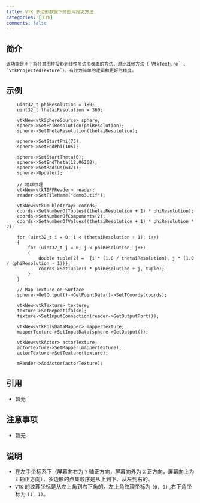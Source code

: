 ```yaml
---
title: VTK 多边形数据下的图片投影方法
categories: [工作]
comments: false 
---
```


## 简介

	该功能是用于将任意图片投影到线性多边形表面的方法，对比其他方法（`VtkTexture` 、`VtkProjectedTexture`），有较为简单的逻辑和更好的精度。

## 示例
```
    uint32_t phiResolution = 180;
    uint32_t thetaiResolution = 360;

    vtkNew<vtkSphereSource> sphere;
    sphere->SetPhiResolution(phiResolution);
    sphere->SetThetaResolution(thetaiResolution);

    sphere->SetStartPhi(75);
    sphere->SetEndPhi(105);

    sphere->SetStartTheta(0);
    sphere->SetEndTheta(12.06268);
    sphere->SetRadius(6371);
    sphere->Update();

    // 地球纹理
    vtkNew<vtkTIFFReader> reader;
    reader->SetFileName("demo3.tif");

    vtkNew<vtkDoubleArray> coords;
    coords->SetNumberOfTuples((thetaiResolution + 1) * phiResolution);
    coords->SetNumberOfComponents(2);
    coords->SetNumberOfValues((thetaiResolution + 1) * phiResolution * 2);

    for (uint32_t i = 0; i < (thetaiResolution + 1); i++)
    {
        for (uint32_t j = 0; j < phiResolution; j++)
        {
            double tuple[2] =  {i * (1.0 / thetaiResolution), j * (1.0 / (phiResolution - 1))};
            coords->SetTuple(i * phiResolution + j, tuple);
        }
    }

    // Map Texture on Surface
    sphere->GetOutput()->GetPointData()->SetTCoords(coords);

    vtkNew<vtkTexture> texture;
    texture->SetRepeat(false);
    texture->SetInputConnection(reader->GetOutputPort());

    vtkNew<vtkPolyDataMapper> mapperTexture;
    mapperTexture->SetInputData(sphere->GetOutput());

    vtkNew<vtkActor> actorTexture;
    actorTexture->SetMapper(mapperTexture);
    actorTexture->SetTexture(texture);

    mRender->AddActor(actorTexture);
```

## 引用

* 暂无

## 注意事项

- 暂无

## 说明
- 在左手坐标系下（屏幕向右为 `Y` 轴正方向，屏幕向外为 `X` 正方向，屏幕向上为 `Z` 轴正方向），多边形的点集顺序是从上到下、从左到右的。
- `VTK` 的纹理坐标是从左上角到右下角的，左上角纹理坐标为 `(0, 0)` ,右下角坐标为 `(1, 1)`。